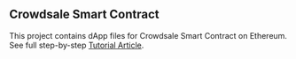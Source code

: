 ## Crowdsale Smart Contract
This project contains dApp files for Crowdsale Smart Contract on Ethereum.
See full step-by-step [Tutorial Article](https://medium.com/@vovakuzmenkov/full-stack-crowdfunding-smart-contract-development-15ed139cde06).
